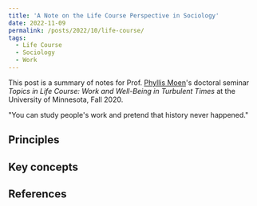 ```yaml
---
title: 'A Note on the Life Course Perspective in Sociology'
date: 2022-11-09
permalink: /posts/2022/10/life-course/
tags:
  - Life Course
  - Sociology
  - Work
---
```

This post is a summary of notes for Prof. [Phyllis Moen](https://cla.umn.edu/about/directory/profile/phylmoen)'s doctoral seminar *Topics in Life Course: Work and Well-Being in Turbulent Times* at the University of Minnesota, Fall 2020.

"You can study people's work and pretend that history never happened."

## Principles

## Key concepts

## References
